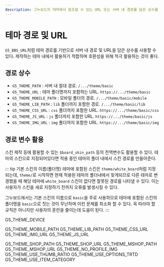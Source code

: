 ```yaml
---
description: 그누보드의 테마에서 참조할 수 있는 URL 또는 서버 내 경로를 담은 상수를 사용할 수 있다. URL은 JS, CSS 그리고 이미지 등의 리소스를 참조할 때 사용하며, 경로는 PHP 파일을 참조할 때 사용한다.
---
```


# 테마 경로 및 URL

`G5_BBS_URL`처럼 테마 경로를 기반으로 서버 내 경로 및 URL을 담은 상수를 사용할 수 있다.
제작하는 테마 내에서 활용하기 적합하며 호환성을 위해 적극 활용하는 것이 좋다.

## 경로 상수

- `G5_THEME_PATH` : 서버 내 절대 경로. `/.../theme/basic`
- `G5_THEME_URL` : 테마 폴더명까지 포함하는 URL. `https://.../theme/basic`
- `G5_THEME_MOBILE_PATH` : 모바일 폴더의 경로. `/.../theme/basic/mobile`
- `G5_THEME_LIB_PATH` : `lib` 폴더까지 포함한 경로. `/.../theme/basic/lib`
- `G5_THEME_CSS_URL` : `css` 폴더까지 포함한 URL. `https://.../theme/basic/css`
- `G5_THEME_JS_URL` : `js` 폴더까지 포함한 URL. `https://.../theme/basic/js`
- `G5_THEME_IMG_URL` : `img` 폴더까지 포함한 URL. `https://.../theme/basic/img`

## 경로 변수 활용

스킨 제작 등에 활용할 수 있는 `$board_skin_path` 등의 전역변수도 활용할 수 있다. 테마의 스킨으로 지정되어있다면 적용 중인 테마의 폴더 내에서 스킨 경로를 만들어준다.

::: tip 기본 스킨의 이름(폴더명)
테마에 포함된 스킨은 `theme/white_board`처럼 지정되는데, `theme/`로 시작하면 현재 적용된 테마의 폴더내에서 찾게되므로 다른 테마로 변경했을 때 해당 테마에 `white_board` 스킨이 없다면 잘못된 경로를 나타낼 수 있다. 이는 사용자가 스킨을 새로 지정하기 전까지 오류를 발생시킬 수 있다.

그누보드에서는 기본 스킨의 이름으로 `basic`을 주로 사용하므로 테마에 포함된 스킨의 폴더명을 `basic`으로 짓는 것이 무난하며 이런 문제를 최소화 할 수 있다. 꼭 따라야 할 규칙은 아니지만 사용자의 혼란을 줄이는데 도움이 된다.
:::

G5_THEME_DEVICE

<!-- G5_THEME_DIR -->

G5_THEME_MOBILE_PATH
G5_THEME_LIB_PATH
G5_THEME_CSS_URL
G5_THEME_IMG_URL
G5_THEME_JS_URL

G5_THEME_SHOP_PATH
G5_THEME_SHOP_URL
G5_THEME_MSHOP_PATH
G5_THEME_MSHOP_URL
G5_THEME_NO_PROFILE_IMG
G5_THEME_USE_THUMB_RATIO
G5_THEME_USE_OPTIONS_TRTD
G5_THEME_USE_ITEM_CATEGORY
